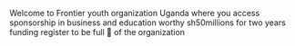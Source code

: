 Welcome to Frontier youth organization Uganda where you access sponsorship in business and education worthy sh50millions for two years funding register to be full 👬 of the organization 
